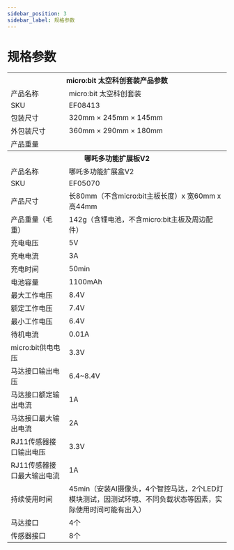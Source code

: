 ```yaml
---
sidebar_position: 3
sidebar_label: 规格参数
---
```




# 规格参数

<table>
    <tr>
        <th style="text-align:center" colspan="9"> micro:bit 太空科创套装产品参数 </th>
    </tr>
    <tr>
        <td>产品名称</td>
        <td>micro:bit 太空科创套装</td>
    </tr>
    <tr>
        <td>SKU</td>
        <td>EF08413</td>
    </tr>
    <tr>
        <td>包装尺寸</td>
        <td>320mm × 245mm × 145mm</td>
    </tr>
    <tr>
        <td>外包装尺寸</td>
        <td>360mm × 290mm × 180mm</td>
    </tr>
    <tr>
        <td>产品重量</td>
        <td></td>
    </tr>
    <tr>
        <th style="text-align:center" colspan="9"> 哪吒多功能扩展板V2 </th>
    </tr>
    <tr>
        <td>产品名称</td>
        <td>哪吒多功能扩展盒V2</td>
    </tr>
    <tr>
        <td>SKU</td>
        <td>EF05070</td>
    </tr>
    <tr>
        <td>产品尺寸</td>
        <td>长80mm（不含micro:bit主板长度）x 宽60mm x 高44mm</td>
    </tr>
    <tr>
        <td>产品重量（毛重）</td>
        <td>142g（含锂电池，不含micro:bit主板及周边配件）</td>
    </tr>
    <tr>
        <td>充电电压</td>
        <td>5V</td>
    </tr>
    <tr>
        <td>充电电流</td>
        <td>3A</td>
    </tr>
    <tr>
        <td>充电时间</td>
        <td>50min</td>
    </tr>
    <tr>
        <td>电池容量</td>
        <td>1100mAh</td>
    </tr>
    <tr>
        <td>最大工作电压</td>
        <td>8.4V</td>
    </tr>
    <tr>
        <td>额定工作电压</td>
        <td>7.4V</td>
    </tr>
    <tr>
        <td>最小工作电压</td>
        <td>6.4V</td>
    </tr>
    <tr>
        <td>待机电流</td>
        <td>0.01A</td>
    </tr>
    <tr>
        <td>micro:bit供电电压</td>
        <td>3.3V</td>
    </tr>
    <tr>
        <td>马达接口输出电压</td>
        <td>6.4~8.4V</td>
    </tr>
    <tr>
        <td>马达接口额定输出电流</td>
        <td>1A</td>
    </tr>
    <tr>
        <td>马达接口最大输出电流</td>
        <td>2A</td>
    </tr>
    <tr>
        <td>RJ11传感器接口输出电压</td>
        <td>3.3V</td>
    </tr>
    <tr>
        <td>RJ11传感器接口最大输出电流</td>
        <td>1A</td>
    </tr>
    <tr>
        <td>持续使用时间</td>
        <td>45min（安装AI摄像头，4个智控马达，2个LED灯模块测试，因测试环境、不同负载状态等因素，实际使用时间可能有出入）</td>
    </tr>
    <tr>
        <td>马达接口</td>
        <td>4个</td>
    </tr>
    <tr>
        <td>传感器接口</td>
        <td>8个</td>
    </tr>
</table>
